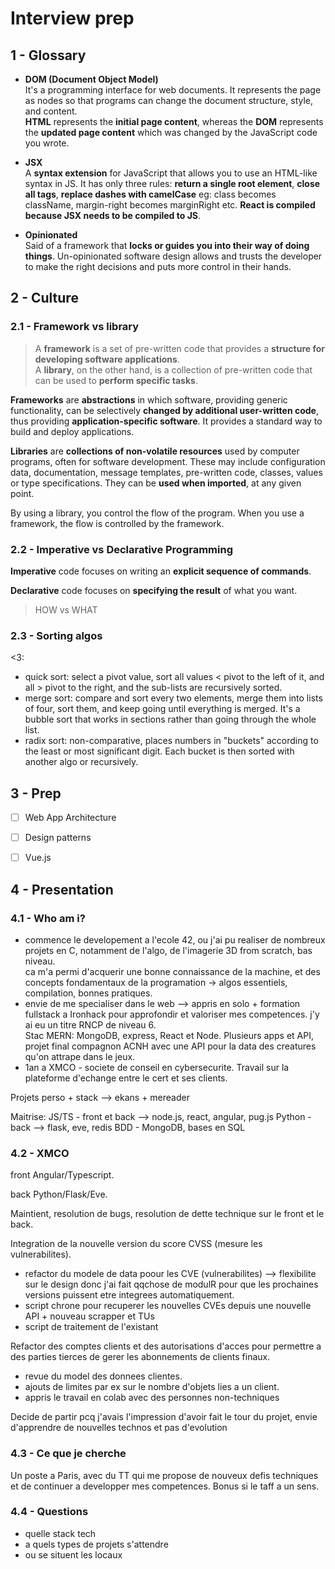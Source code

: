 
[//]: # (TITLE Mind ur business)
[//]: # (ENDPOINT /int)

# Interview prep

## 1 - Glossary

- **DOM (Document Object Model)** <br>
It's a programming interface for web documents. It represents the page as nodes so that programs can change the document structure, style, and content. <br>
**HTML** represents the **initial page content**, whereas the **DOM** represents the **updated page content** which was changed by the JavaScript code you wrote.

- **JSX** <br>
A **syntax extension** for JavaScript that allows you to use an HTML-like syntax in JS. It has only three rules: **return a single root element**, **close all tags**, **replace dashes with camelCase** eg: class becomes className, margin-right becomes marginRight etc.
**React is compiled because JSX needs to be compiled to JS**.

- **Opinionated** <br>
Said of a framework that **locks or guides you into their way of doing things**. Un-opinionated software design allows and trusts the developer to make the right decisions and puts more control in their hands. 


## 2 - Culture

### 2.1 - Framework vs library

> A **framework** is a set of pre-written code that provides a **structure for developing software applications**.<br>A **library**, on the other hand, is a collection of pre-written code that can be used to **perform specific tasks**.

**Frameworks** are **abstractions** in which software, providing generic functionality, can be selectively **changed by additional user-written code**, thus providing **application-specific software**. It provides a standard way to build and deploy applications. 

**Libraries** are **collections of non-volatile resources** used by computer programs, often for software development. These may include configuration data, documentation, message templates, pre-written code, classes, values or type specifications. They can be **used when imported**, at any given point.

By using a library, you control the flow of the program. When you use a framework, the flow is controlled by the framework.


### 2.2 - Imperative vs Declarative Programming

**Imperative** code focuses on writing an **explicit sequence of commands**.

**Declarative** code focuses on **specifying the result** of what you want.

> HOW vs WHAT

### 2.3 - Sorting algos

<3:
- quick sort: select a pivot value, sort all values < pivot to the left of it, and all > pivot to the right, and the sub-lists are recursively sorted.
- merge sort: compare and sort every two elements, merge them into lists of four, sort them, and keep going until everything is merged. It's a bubble sort that works in sections rather than going through the whole list.
- radix sort: non-comparative, places numbers in "buckets" according to the least or most significant digit. Each bucket is then sorted with another algo or recursively.


## 3 - Prep

- [ ] Web App Architecture
- [ ] Design patterns
- [ ] Vue.js


## 4 - Presentation

### 4.1 - Who am i?

- commence le developement a l'ecole 42, ou j'ai pu realiser de nombreux projets en C, notamment de l'algo, de l'imagerie 3D from scratch, bas niveau.<br>ca m'a permi d'acquerir une bonne connaissance de la machine, et des concepts fondamentaux de la programation -> algos essentiels, compilation, bonnes pratiques.
- envie de me specialiser dans le web --> appris en solo + formation fullstack a Ironhack pour approfondir et valoriser mes competences. j'y ai eu un titre RNCP de niveau 6.<br>Stac MERN: MongoDB, express, React et Node. Plusieurs apps et API, projet final compagnon ACNH avec une API pour la data des creatures qu'on attrape dans le jeux.
- 1an a XMCO - societe de conseil en cybersecurite. Travail sur la plateforme d'echange entre le cert et ses clients.

Projets perso + stack --> ekans + mereader

Maitrise:
JS/TS  -  front et back --> node.js, react, angular, pug.js
Python -  back --> flask, eve, redis
BDD    -  MongoDB, bases en SQL


### 4.2 - XMCO

front Angular/Typescript.

back Python/Flask/Eve.

Maintient, resolution de bugs, resolution de dette technique sur le front et le back.

Integration de la nouvelle version du score CVSS (mesure les vulnerabilites).
- refactor du modele de data poour les CVE (vulnerabilites) --> flexibilite sur le design donc j'ai fait qqchose de modulR pour que les prochaines versions puissent etre integrees automatiquement.
- script chrone pour recuperer les nouvelles CVEs depuis une nouvelle API + nouveau scrapper et TUs
- script de traitement de l'existant

Refactor des comptes clients et des autorisations d'acces pour permettre a des parties tierces de gerer les abonnements de clients finaux.
- revue du model des donnees clientes.
- ajouts de limites par ex sur le nombre d'objets lies a un client.
- appris le travail en colab avec des personnes non-techniques


Decide de partir pcq j'avais l'impression d'avoir fait le tour du projet, envie d'apprendre de nouvelles technos et pas d'evolution


### 4.3 - Ce que je cherche

Un poste a Paris, avec du TT qui me propose de nouveux defis techniques et de continuer a developper mes competences. Bonus si le taff a un sens.


### 4.4 - Questions

- quelle stack tech
- a quels types de projets s'attendre 
- ou se situent les locaux

